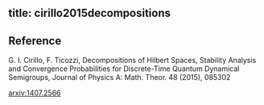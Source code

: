 title: cirillo2015decompositions
---

## Reference

G. I. Cirillo, F. Ticozzi, Decompositions of Hilbert Spaces, Stability Analysis and Convergence Probabilities for
Discrete-Time Quantum Dynamical Semigroups, Journal of Physics A: Math. Theor. 48 (2015), 085302



[arxiv:1407.2566](https://arxiv.org/abs/1407.2566)


